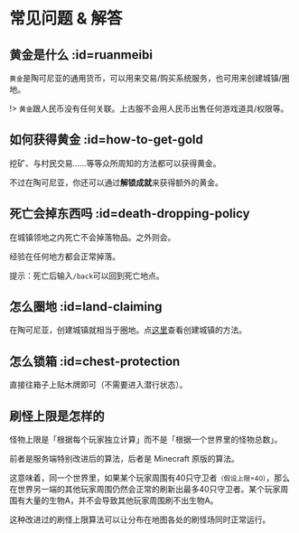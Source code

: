 # 常见问题 & 解答

## 黄金是什么 :id=ruanmeibi

`黄金`是陶可尼亚的通用货币，可以用来交易/购买系统服务，也可用来创建城镇/圈地。

!> `黄金`跟人民币没有任何关联。上古服不会用人民币出售任何游戏道具/权限等。

## 如何获得黄金 :id=how-to-get-gold

挖矿、与村民交易……等等众所周知的方法都可以获得黄金。

不过在陶可尼亚，你还可以通过**解锁成就**来获得额外的黄金。

## 死亡会掉东西吗 :id=death-dropping-policy

在城镇领地之内死亡不会掉落物品。之外则会。

经验在任何地方都会正常掉落。

提示：死亡后输入`/back`可以回到死亡地点。

## 怎么圈地 :id=land-claiming

在陶可尼亚，创建城镇就相当于圈地。点[这里](/plugins/towny.md)查看创建城镇的方法。

## 怎么锁箱 :id=chest-protection

直接往箱子上贴木牌即可（不需要进入潜行状态）。

## 刷怪上限是怎样的

怪物上限是「根据每个玩家独立计算」而不是「根据一个世界里的怪物总数」。

前者是服务端特别改进后的算法，后者是 Minecraft 原版的算法。

这意味着，同一个世界里，如果某个玩家周围有40只守卫者<small>（假设上限=40）</small>，那么在世界另一端的其他玩家周围仍然会正常的刷新出最多40只守卫者。某个玩家周围有大量的生物A，并不会导致其他玩家周围刷不出生物A。

这种改进过的刷怪上限算法可以让分布在地图各处的刷怪场同时正常运行。
